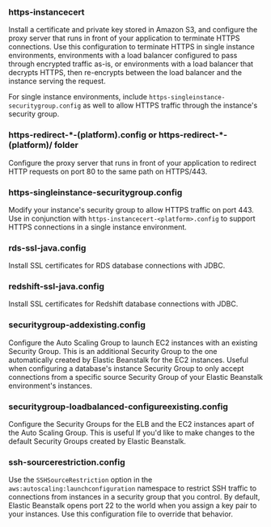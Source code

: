 ### https-instancecert
Install a certificate and private key stored in Amazon S3, and configure the proxy server that runs in front of your application to terminate HTTPS connections. Use this configuration to terminate HTTPS in single instance environments, environments with a load balancer configured to pass through encrypted traffic as-is, or environments with a load balancer that decrypts HTTPS, then re-encrypts between the load balancer and the instance serving the request.

For single instance environments, include `https-singleinstance-securitygroup.config` as well to allow HTTPS traffic through the instance's security group.

### https-redirect-\*-(platform).config or https-redirect-\*-(platform)/ folder
Configure the proxy server that runs in front of your application to redirect HTTP requests on port 80 to the same path on HTTPS/443.

### https-singleinstance-securitygroup.config
Modify your instance's security group to allow HTTPS traffic on port 443. Use in conjunction with `https-instancecert-<platform>.config` to support HTTPS connections in a single instance environment.

### rds-ssl-java.config
Install SSL certificates for RDS database connections with JDBC.

### redshift-ssl-java.config
Install SSL certificates for Redshift database connections with JDBC.

### securitygroup-addexisting.config
Configure the Auto Scaling Group to launch EC2 instances with an existing Security Group. This is an additional Security Group to the one automatically created by Elastic Beanstalk for the EC2 instances. Useful when configuring a database's instance Security Group to only accept connections from a specific source Security Group of your Elastic Beanstalk environment's instances.

### securitygroup-loadbalanced-configureexisting.config
Configure the Security Groups for the ELB and the EC2 instances apart of the Auto Scaling Group. This is useful If you'd like to make changes to the default Security Groups created by Elastic Beanstalk.

### ssh-sourcerestriction.config
Use the `SSHSourceRestriction` option in the `aws:autoscaling:launchconfiguration` namespace to restrict SSH traffic to connections from instances in a security group that you control. By default, Elastic Beanstalk opens port 22 to the world when you assign a key pair to your instances. Use this configuration file to override that behavior.
